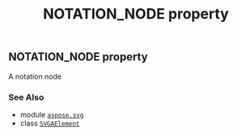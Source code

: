 ﻿---
title: NOTATION_NODE property
second_title: Aspose.SVG for Python via .NET API References
description: 
type: docs
weight: 540
url: /python-net/aspose.svg/svgaelement/notation_node/
is_root: false
---

## NOTATION_NODE property


A notation node

### See Also
* module [`aspose.svg`](../../)
* class [`SVGAElement`](/svg/python-net/aspose.svg/svgaelement)
